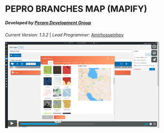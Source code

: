 **PEPRO BRANCHES MAP (MAPIFY)**
===============================

##### **Developed by** [Perpro Development Group](https://pepro.dev/)

*Current Version: 1.3.2* \| *Lead Programmer:* [Amirhosseinhpv](https://hpv.im/)

[![Watch the video](player.png)](https://vimeo.com/444784847)
